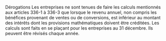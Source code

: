 Dérogations
Les entreprises ne sont tenues de faire les calculs mentionnés aux articles 336-1 à 336-3 que lorsque le revenu annuel, non compris les bénéfices provenant de ventes ou de conversions, est inférieur au montant des intérêts dont les provisions mathématiques doivent être créditées. Les calculs sont faits en se plaçant pour les entreprises au 31 décembre. Ils peuvent être révisés chaque année.